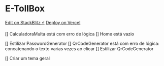 # E-TollBox

[Edit on StackBlitz ⚡️](https://stackblitz.com/edit/vitejs-vite-6f29an)
[Deploy on Vercel](https://e-tool-box.vercel.app/)

[] CalculadoraMulta está com erro de lógica
[] Home está vazio

[] Estilizar PasswordGenerator
[] QrCodeGenerator está com erro de lógica: concatenando o texto varias vezes ao clicar
[] Estilizar QrCodeGenerator

[] Criar um tema geral
